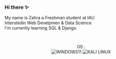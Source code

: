 ### Hi there ✨
 My name is Zahra a Freshman student at IAU
 </br>
 Interstedin Web Develpmen  & Data Science
 </br>
 I'm currently learning SQL & Django


 </br>
 
<center>
 
 OS :
 </br>
 ![WINDOWS11](https://img.shields.io/badge/Windows_11-0078d4?style=for-the-badge&logo=windows-11&logoColor=white
)
![KALI LINUX](https://img.shields.io/badge/Kali_Linux-557C94?style=for-the-badge&logo=kali-linux&logoColor=white
)
</center>
</br>



 
<!--
**ZahraHN-03/ZahraHN-03** is a ✨ _special_ ✨ repository because its `README.md` (this file) appears on your GitHub profile.

Here are some ideas to get you started:

- 🔭 I’m currently working on ...
- 🌱 I’m currently learning ...
- 👯 I’m looking to collaborate on ...
- 🤔 I’m looking for help with ...
- 💬 Ask me about ...
- 📫 How to reach me: ...
- 😄 Pronouns: ...
- ⚡ Fun fact: ...
-->
